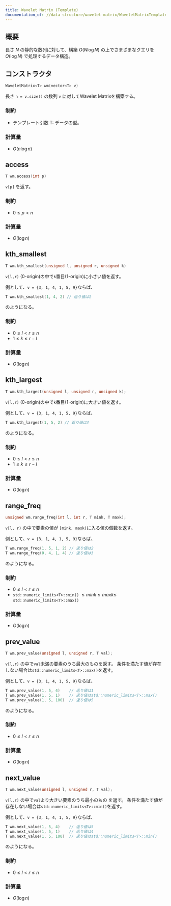 ```yaml
---
title: Wavelet Matrix (Template)
documentation_of: //data-structure/wavelet-matrix/WaveletMatrixTemplate.hpp
---
```


## 概要

長さ $N$ の静的な数列に対して、構築 $O(N\log{N})$ の上でさまざまなクエリを $O(\log{N})$ で処理するデータ構造。

## コンストラクタ

```cpp
WaveletMatrix<T> wm(vector<T> v)
```

長さ `n = v.size()` の数列 `v` に対してWavelet Matrixを構築する。

### 制約

- テンプレート引数 T: データの型。

### 計算量
- $O(n\log{n})$

## access

```cpp
T wm.access(int p)
```

`v[p]` を返す。

### 制約
- $0 \leq p \lt n$

### 計算量
- $O(\log{n})$

## kth_smallest

```cpp
T wm.kth_smallest(unsigned l, unsigned r, unsigned k)
```
`v[l,r)` (0-origin)の中で`k`番目(1-origin)に小さい値を返す。

例として、`v = {3, 1, 4, 1, 5, 9}`ならば、 

```cpp
T wm.kth_smallest(1, 4, 2) // 返り値は1
```

のようになる。

### 制約
- $0 \leq l \lt r \leq n$
- $1 \leq k \leq r - l$

### 計算量
- $O(\log{n})$

## kth_largest

```cpp
T wm.kth_largest(unsigned l, unsigned r, unsigned k);
```
`v[l,r)` (0-origin)の中で`k`番目(1-origin)に大きい値を返す。

例として、`v = {3, 1, 4, 1, 5, 9}`ならば、 

```cpp
T wm.kth_largest(1, 5, 2) // 返り値は4
```

のようになる。

### 制約
- $0 \leq l \lt r \leq n$
- $1 \leq k \leq r - l$


### 計算量
- $O(\log{n})$


## range_freq

```cpp
unsigned wm.range_freq(int l, int r, T mink, T maxk);
```

`v[l, r)` の中で要素の値が `[mink, maxk)`に入る値の個数を返す。

例として、`v = {3, 1, 4, 1, 5, 9}`ならば、 

```cpp
T wm.range_freq(1, 5, 1, 2) // 返り値は2
T wm.range_freq(0, 4, 1, 4) // 返り値は3
```

のようになる。

### 制約
- $0 \leq l \lt r \leq n$
- `std::numeric_limits<T>::min()` $\leq mink \leq maxk \leq$ `std::numeric_limits<T>::max()`


### 計算量
- $O(\log{n})$


## prev_value

```cpp
T wm.prev_value(unsigned l, unsigned r, T val);
```
`v[l,r)` の中で`val`未満の要素のうち最大のものを返す。
条件を満たす値が存在しない場合は`std::numeric_limits<T>::max()`を返す。

例として、`v = {3, 1, 4, 1, 5, 9}`ならば、 

```cpp
T wm.prev_value(1, 5, 4)    // 返り値は1
T wm.prev_value(1, 5, 1)    // 返り値はstd::numeric_limits<T>::max()
T wm.prev_value(1, 5, 100)  // 返り値は5
```

のようになる。

### 制約
- $0 \leq l \lt r \leq n$


### 計算量
- $O(\log{n})$


## next_value

```cpp
T wm.next_value(unsigned l, unsigned r, T val);
```
`v[l,r)` の中で`val`より大きい要素のうち最小のもの
を返す。
条件を満たす値が存在しない場合は`std::numeric_limits<T>::min()`を返す。

例として、`v = {3, 1, 4, 1, 5, 9}`ならば、 

```cpp
T wm.next_value(1, 5, 4)    // 返り値は5
T wm.next_value(1, 5, 1)    // 返り値は4
T wm.next_value(1, 5, 100)  // 返り値はstd::numeric_limits<T>::min()
```

のようになる。

### 制約
- $0 \leq l \lt r \leq n$


### 計算量
- $O(\log{n})$
